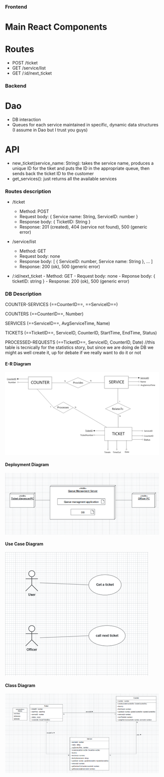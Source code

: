 ### Frontend
# Main React Components


# Routes
- POST /ticket
- GET /service/list
- GET /:id/next_ticket

### Backend
# Dao
- DB interaction 
- Queues for each service maintained in specific, dynamic data structures (I assume in Dao but I trust you guys)

# API
- new_ticket(service_name: String): takes the service name, produces a unique ID for the tiket and puts the ID in the appropriate queue, then sends back the ticket ID to the customer
- get_services(): just returns all the available services

### Routes description
- /ticket
    - Method: POST
    - Request body: { Service name: String,
                        ServiceID: number }
    - Response body: { TicketID: String }
    - Response: 201 (created), 404 (service not found), 500 (generic error)


- /service/list
    - Method: GET
    - Request body: none
    - Response body: [
                        {
                        ServiceID: number,
                        Service name: String 
                        },
                        ...
                        ]
    - Response: 200 (ok), 500 (generic error)

- /:id/next_ticket
      - Method: GET
      - Request body: none
      - Reponse body: { ticketID: string }
      - Response: 200 (ok), 500 (generic error)    

### DB Description
COUNTER-SERVICES (==CounterID==, ==ServiceID==)

COUNTERS (==CounterID==, Number)

SERVICES (==ServiceID==, AvgServiceTime, Name)

TICKETS (==TicketID==, ServiceID, CounterID, StartTime, EndTime, Status)

PROCESSED-REQUESTS (==TicketID==, ServiceID, CounterID, Date) //this table is tecnically for the statistics story, but since we are doing de DB we might as well create it, up for debate if we really want to do it or not

#### E-R Diagram
![E-R Diagram](images/ER.png)

#### Deployment Diagram
![Deployment Diagram](/images/DD.png)

#### Use Case Diagram
![Use Case Diagram](/images/UC.png)

#### Class Diagram
![Class Diagram](/images/CD.png)